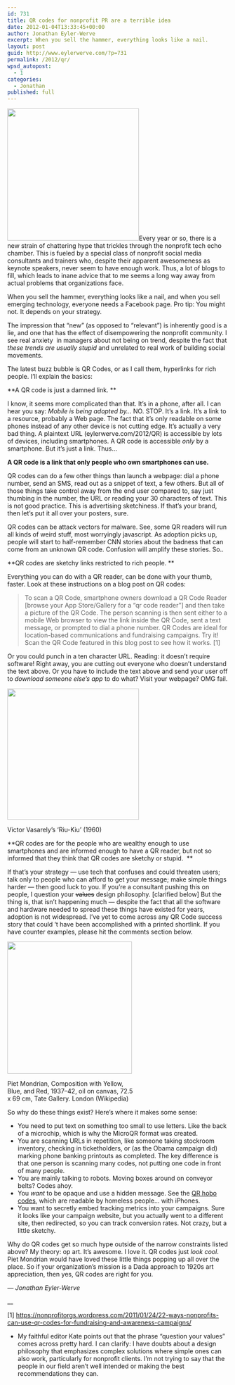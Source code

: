 ```yaml
---
id: 731
title: QR codes for nonprofit PR are a terrible idea
date: 2012-01-04T13:33:45+00:00
author: Jonathan Eyler-Werve
excerpt: When you sell the hammer, everything looks like a nail.
layout: post
guid: http://www.eylerwerve.com/?p=731
permalink: /2012/qr/
wpsd_autopost:
  - 1
categories:
  - Jonathan
published: full
---
```

[<img class="alignright size-medium wp-image-748" title="QR2" src="http://www.eylerwerve.com/wp-content/uploads/2012/01/QR2-300x300.png" alt="" width="300" height="300" srcset="http://www.eylerwerve.com/wp-content/uploads/2012/01/QR2-150x150.png 150w, http://www.eylerwerve.com/wp-content/uploads/2012/01/QR2-300x300.png 300w, http://www.eylerwerve.com/wp-content/uploads/2012/01/QR2.png 344w" sizes="(max-width: 300px) 100vw, 300px" />](http://www.eylerwerve.com/wp-content/uploads/2012/01/QR2.png)Every year or so, there is a new strain of chattering hype that trickles through the nonprofit tech echo chamber. This is fueled by a special class of nonprofit social media consultants and trainers who, despite their apparent awesomeness as keynote speakers, never seem to have enough work. Thus, a lot of blogs to fill, which leads to inane advice that to me seems a long way away from actual problems that organizations face.

When you sell the hammer, everything looks like a nail, and when you sell emerging technology, everyone needs a Facebook page. Pro tip: You might not. It depends on your strategy.

The impression that &#8220;new&#8221; (as opposed to &#8220;relevant&#8221;) is inherently good is a lie, and one that has the effect of disempowering the nonprofit community. I see real anxiety  in managers about not being on trend, despite the fact that _these trends are usually stupid_ and unrelated to real work of building social movements.

The latest buzz bubble is QR Codes, or as I call them, hyperlinks for rich people. I&#8217;ll explain the basics:

**A QR code is just a damned link. **

I know, it seems more complicated than that. It&#8217;s in a phone, after all. I can hear you say: _Mobile is being adopted by&#8230;_ NO. STOP. It&#8217;s a link. It&#8217;s a link to a resource, probably a Web page. The fact that it&#8217;s only readable on some phones instead of any other device is not cutting edge. It&#8217;s actually a very bad thing. A plaintext URL (eylerwerve.com/2012/QR) is accessible by lots of devices, including smartphones. A QR code is accessible _only_ by a smartphone. But it&#8217;s just a link. Thus&#8230;

**A QR code is a link that only people who own smartphones can use.**

QR codes can do a few other things than launch a webpage: dial a phone number, send an SMS, read out as a snippet of text, a few others. But all of those things take control away from the end user compared to, say just thumbing in the number, the URL or reading your 30 characters of text. This is not good practice. This is advertising sketchiness. If that&#8217;s your brand, then let&#8217;s put it all over your posters, sure.

QR codes can be attack vectors for malware. See, some QR readers will run all kinds of weird stuff, most worryingly javascript. As adoption picks up, people will start to half-remember CNN stories about the badness that can come from an unknown QR code. Confusion will amplify these stories. So..

**QR codes are sketchy links restricted to rich people. **

Everything you can do with a QR reader, can be done with your thumb, faster. Look at these instructions on a blog post on QR codes:

> To scan a QR Code, smartphone owners download a QR Code Reader [browse your App Store/Gallery for a &#8220;qr code reader&#8221;] and then take a picture of the QR Code. The person scanning is then sent either to a mobile Web browser to view the link inside the QR Code, sent a text message, or prompted to dial a phone number. QR Codes are ideal for location-based communications and fundraising campaigns. Try it! Scan the QR Code featured in this blog post to see how it works. [1]

Or you could punch in a ten character URL. Reading: it doesn&#8217;t require software! Right away, you are cutting out everyone who doesn&#8217;t understand the text above. Or you have to include the text above and send your user off to _download_ _someone else&#8217;s app_ to do what? Visit your webpage? OMG fail.

<div id="attachment_741" style="width: 310px" class="wp-caption alignright">
  <a href="http://www.eylerwerve.com/wp-content/uploads/2012/01/vasarely.jpg"><img class="size-medium wp-image-741" title="vasarely" src="http://www.eylerwerve.com/wp-content/uploads/2012/01/vasarely-300x298.jpg" alt="" width="300" height="298" /></a>

  <p class="wp-caption-text">
    Victor Vasarely’s ‘Riu-Kiu’ (1960)
  </p>
</div>

**QR codes are for the people who are wealthy enough to use smartphones and are informed enough to have a QR reader, but not so informed that they think that QR codes are sketchy or stupid.  **

If that&#8217;s your strategy &#8212; use tech that confuses and could threaten users; talk only to people who can afford to get your message; make simple things harder &#8212; then good luck to you. If you&#8217;re a consultant pushing this on people, I question your <del>values</del> design philosophy. [clarified below] But the thing is, that isn&#8217;t happening much &#8212; despite the fact that all the software and hardware needed to spread these things have existed for years, adoption is not widespread. I&#8217;ve yet to come across any QR Code success story that could &#8216;t have been accomplished with a printed shortlink. If you have counter examples, please hit the comments section below.

<div id="attachment_733" style="width: 294px" class="wp-caption alignright">
  <a href="http://www.eylerwerve.com/wp-content/uploads/2012/01/mondrian.jpg"><img class="size-medium wp-image-733" title="Piet Mondrian" src="http://www.eylerwerve.com/wp-content/uploads/2012/01/mondrian-284x300.jpg" alt="" width="284" height="300" /></a>

  <p class="wp-caption-text">
    Piet Mondrian, Composition with Yellow, Blue, and Red, 1937–42, oil on canvas, 72.5 x 69 cm, Tate Gallery. London (Wikipedia)
  </p>
</div>

So why do these things exist? Here&#8217;s where it makes some sense:

  * You need to put text on something too small to use letters. Like the back of a microchip, which is why the MicroQR format was created.
  * You are scanning URLs in repetition, like someone taking stockroom inventory, checking in ticketholders, or (as the Obama campaign did) marking phone banking printouts as completed. The key difference is that one person is scanning many codes, not putting one code in front of many people.
  * You are mainly talking to robots. Moving boxes around on conveyor belts? Codes ahoy.
  * You _want_ to be opaque and use a hidden message. See the [QR hobo codes](http://fffff.at/qr-stenciler-and-qr-hobo-codes/), which are readable by homeless people&#8230; with iPhones.
  * You want to secretly embed tracking metrics into your campaigns. Sure it looks like your campaign website, but you actually went to a different site, then redirected, so you can track conversion rates. Not crazy, but a little sketchy.

Why do QR codes get so much hype outside of the narrow constraints listed above? My theory: op art. It&#8217;s awesome. I love it. QR codes just _look cool_. Piet Mondrian would have loved these little things popping up all over the place. So if your organization&#8217;s mission is a Dada approach to 1920s art appreciation, then yes, QR codes are right for you.

_&#8212; Jonathan Eyler-Werve_

__

[1] https://nonprofitorgs.wordpress.com/2011/01/24/22-ways-nonprofits-can-use-qr-codes-for-fundraising-and-awareness-campaigns/

* My faithful editor Kate points out that the phrase &#8220;question your values&#8221; comes across pretty hard. I can clarify: I have doubts about a design philosophy that emphasizes complex solutions where simple ones can also work, particularly for nonprofit clients. I&#8217;m not trying to say that the people in our field aren&#8217;t well intended or making the best recommendations they can.